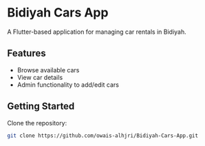 # Bidiyah Cars App

A Flutter-based application for managing car rentals in Bidiyah.

## Features

- Browse available cars
- View car details
- Admin functionality to add/edit cars

## Getting Started

Clone the repository:

```bash
git clone https://github.com/owais-alhjri/Bidiyah-Cars-App.git
```
